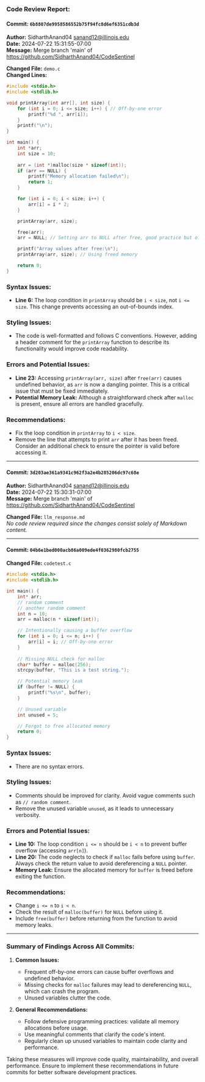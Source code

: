 ### Code Review Report:

#### Commit: `6b8807de9958586552b75f94fc8d6ef6351cdb3d`
**Author:** SidharthAnand04 <sanand12@illinois.edu>  
**Date:** 2024-07-22 15:31:55-07:00  
**Message:** Merge branch 'main' of https://github.com/SidharthAnand04/CodeSentinel  

**Changed File:** `demo.c`  
**Changed Lines:**
```c
#include <stdio.h>
#include <stdlib.h>

void printArray(int arr[], int size) {
    for (int i = 0; i <= size; i++) { // Off-by-one error
        printf("%d ", arr[i]);
    }
    printf("\n");
}

int main() {
    int *arr;
    int size = 10;
    
    arr = (int *)malloc(size * sizeof(int));
    if (arr == NULL) {
        printf("Memory allocation failed\n");
        return 1;
    }

    for (int i = 0; i < size; i++) {
        arr[i] = i * 2;
    }

    printArray(arr, size);

    free(arr);
    arr = NULL; // Setting arr to NULL after free, good practice but often forgotten

    printf("Array values after free:\n");
    printArray(arr, size); // Using freed memory

    return 0;
}
```

### Syntax Issues:
- **Line 6:** The loop condition in `printArray` should be `i < size`, not `i <= size`. This change prevents accessing an out-of-bounds index.

### Styling Issues:
- The code is well-formatted and follows C conventions. However, adding a header comment for the `printArray` function to describe its functionality would improve code readability.

### Errors and Potential Issues:
- **Line 23:** Accessing `printArray(arr, size)` after `free(arr)` causes undefined behavior, as `arr` is now a dangling pointer. This is a critical issue that must be fixed immediately.
- **Potential Memory Leak:** Although a straightforward check after `malloc` is present, ensure all errors are handled gracefully.

### Recommendations:
- Fix the loop condition in `printArray` to `i < size`.
- Remove the line that attempts to print `arr` after it has been freed. Consider an additional check to ensure the pointer is valid before accessing it.

---

#### Commit: `3d203ae361a9341c962f3a2e4b285206dc97c68e`
**Author:** SidharthAnand04 <sanand12@illinois.edu>  
**Date:** 2024-07-22 15:30:31-07:00  
**Message:** Merge branch 'main' of https://github.com/SidharthAnand04/CodeSentinel  

**Changed File:** `llm_response.md`  
*No code review required since the changes consist solely of Markdown content.*

---

#### Commit: `04b6e1bed000acb86a009ede4f0362980fcb2755`
**Changed File:** `codetest.c`
```c
#include <stdio.h>
#include <stdlib.h>

int main() {
    int* arr;
    // random comment
    // another random comment
    int n = 10;
    arr = malloc(n * sizeof(int));

    // Intentionally causing a buffer overflow
    for (int i = 0; i <= n; i++) {
        arr[i] = i; // Off-by-one error
    }
    
    // Missing NULL check for malloc
    char* buffer = malloc(256);
    strcpy(buffer, "This is a test string.");

    // Potential memory leak
    if (buffer != NULL) {
        printf("%s\n", buffer);
    }

    // Unused variable
    int unused = 5;

    // Forgot to free allocated memory
    return 0;
}
```

### Syntax Issues:
- There are no syntax errors.

### Styling Issues:
- Comments should be improved for clarity. Avoid vague comments such as `// random comment`.
- Remove the unused variable `unused`, as it leads to unnecessary verbosity.

### Errors and Potential Issues:
- **Line 10:** The loop condition `i <= n` should be `i < n` to prevent buffer overflow (accessing `arr[n]`).
- **Line 20:** The code neglects to check if `malloc` fails before using `buffer`. Always check the return value to avoid dereferencing a `NULL` pointer.
- **Memory Leak:** Ensure the allocated memory for `buffer` is freed before exiting the function.

### Recommendations:
- Change `i <= n` to `i < n`.
- Check the result of `malloc(buffer)` for `NULL` before using it.
- Include `free(buffer)` before returning from the function to avoid memory leaks.

---

### Summary of Findings Across All Commits:
1. **Common Issues:**
   - Frequent off-by-one errors can cause buffer overflows and undefined behavior.
   - Missing checks for `malloc` failures may lead to dereferencing `NULL`, which can crash the program.
   - Unused variables clutter the code.

2. **General Recommendations:**
   - Follow defensive programming practices: validate all memory allocations before usage.
   - Use meaningful comments that clarify the code's intent.
   - Regularly clean up unused variables to maintain code clarity and performance.

Taking these measures will improve code quality, maintainability, and overall performance. Ensure to implement these recommendations in future commits for better software development practices.
